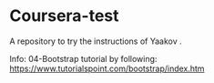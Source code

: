 # Coursera-test
A repository to try the instructions of Yaakov .

Info:
04-Bootstrap tutorial by following: https://www.tutorialspoint.com/bootstrap/index.htm
